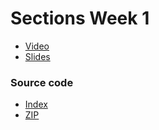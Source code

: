 # Sections Week 1

* [Video](http://cs50.tv/2011/fall/sections/10/section10.mp4)
* [Slides](http://cdn.cs50.net/2011/fall/sections/10/section10.pdf)

### Source code

* [Index](http://cdn.cs50.net/2011/fall/sections/10/section10/)
* [ZIP](http://cdn.cs50.net/2011/fall/sections/10/section10.zip)

